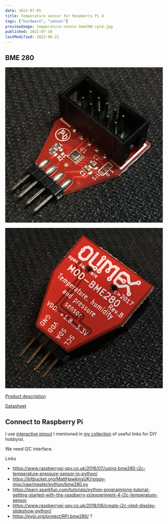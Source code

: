 ```yaml
---
date: 2022-07-05
title: Temperature sensor for Raspberry Pi 4
tags: ["hardware", "sensor"]
previewImage: temperature-sensor-bme280-rpi4.jpg
published: 2022-07-10
lastModified: 2022-08-22
---
```


## BME 280

![front](./BME-280.jpg)

![back](./BME-280-back.jpg)

[Product description](https://www.olimex.com/Products/Modules/Sensors/MOD-BME280/open-source-hardware)

[Datasheet](https://github.com/OLIMEX/MOD-BME280/blob/master/HARDWARE/MOD-BME280-Rev.B/MOD-BME280_RevB.pdf)

## Connect to Raspberry Pi

I use [interactive pinout](https://pinout.xyz) I mentioned in [my collection](/make/resources) of useful links for DIY hobbyist.

We need I2C interface.

Links

- https://www.raspberrypi-spy.co.uk/2016/07/using-bme280-i2c-temperature-pressure-sensor-in-python/
- https://bitbucket.org/MattHawkinsUK/rpispy-misc/raw/master/python/bme280.py
- https://learn.sparkfun.com/tutorials/python-programming-tutorial-getting-started-with-the-raspberry-pi/experiment-4-i2c-temperature-sensor
- https://www.raspberrypi-spy.co.uk/2018/06/create-i2c-oled-display-slideshow-python/
- https://pypi.org/project/RPi.bme280/ ?